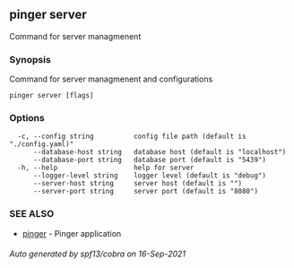 ## pinger server

Command for server managmenent

### Synopsis

Command for server managmenent and configurations

```
pinger server [flags]
```

### Options

```
  -c, --config string          config file path (default is "./config.yaml)"
      --database-host string   database host (default is "localhost")
      --database-port string   database port (default is "5439")
  -h, --help                   help for server
      --logger-level string    logger level (default is "debug")
      --server-host string     server host (default is "")
      --server-port string     server port (default is "8080")
```

### SEE ALSO

* [pinger](pinger.md)	 - Pinger application

###### Auto generated by spf13/cobra on 16-Sep-2021
